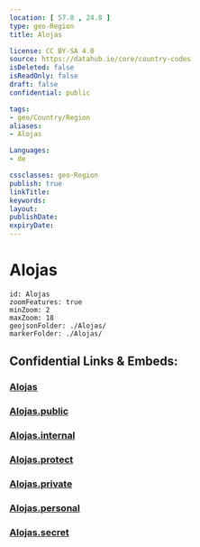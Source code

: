 ```yaml
---
location: [ 57.8 , 24.8 ] 
type: geo-Region
title: Alojas

license: CC BY-SA 4.0
source: https://datahub.io/core/country-codes
isDeleted: false
isReadOnly: false
draft: false
confidential: public

tags:
- geo/Country/Region
aliases:
- Alojas

Languages:
- de

cssclasses: geo-Region
publish: true
linkTitle: 
keywords: 
layout: 
publishDate: 
expiryDate: 
---
```


# Alojas

```leaflet
id: Alojas
zoomFeatures: true 
minZoom: 2 
maxZoom: 18
geojsonFolder: ./Alojas/
markerFolder: ./Alojas/
```


## Confidential Links & Embeds: 

### [Alojas](/_Standards/Earth/Continent/Europe/Europe~North/Latvia/Counties/Alojas.md) 

### [Alojas.public](/_public/Earth/Continent/Europe/Europe~North/Latvia/Counties/Alojas.public.md) 

### [Alojas.internal](/_internal/Earth/Continent/Europe/Europe~North/Latvia/Counties/Alojas.internal.md) 

### [Alojas.protect](/_protect/Earth/Continent/Europe/Europe~North/Latvia/Counties/Alojas.protect.md) 

### [Alojas.private](/_private/Earth/Continent/Europe/Europe~North/Latvia/Counties/Alojas.private.md) 

### [Alojas.personal](/_personal/Earth/Continent/Europe/Europe~North/Latvia/Counties/Alojas.personal.md) 

### [Alojas.secret](/_secret/Earth/Continent/Europe/Europe~North/Latvia/Counties/Alojas.secret.md)

